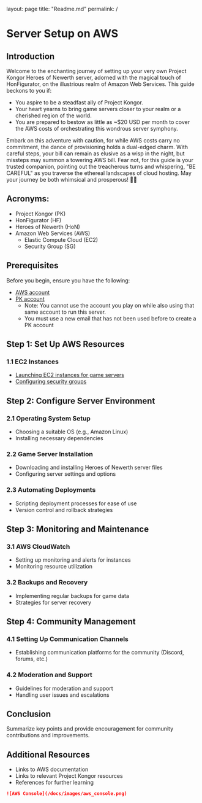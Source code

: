 layout: page
title: "Readme.md"
permalink: /

# Server Setup on AWS

## Introduction

Welcome to the enchanting journey of setting up your very own Project Kongor Heroes of Newerth server, adorned with the magical touch of HonFigurator, on the illustrious realm of Amazon Web Services. This guide beckons to you if:
- You aspire to be a steadfast ally of Project Kongor.
- Your heart yearns to bring game servers closer to your realm or a cherished region of the world.
- You are prepared to bestow as little as ~$20 USD per month to cover the AWS costs of orchestrating this wondrous server symphony.

Embark on this adventure with caution, for while AWS costs carry no commitment, the dance of provisioning holds a dual-edged charm. With careful steps, your bill can remain as elusive as a wisp in the night, but missteps may summon a towering AWS bill. Fear not, for this guide is your trusted companion, pointing out the treacherous turns and whispering, "BE CAREFUL" as you traverse the ethereal landscapes of cloud hosting. May your journey be both whimsical and prosperous! 🚀🔮

## Acronyms:
- Project Kongor (PK)
- HonFigurator (HF)
- Heroes of Newerth (HoN)
- Amazon Web Services (AWS)
  - Elastic Compute Cloud (EC2)
  - Security Group (SG)

## Prerequisites

Before you begin, ensure you have the following:
- [AWS account](/docs/aws-account.md)
- [PK account](/docs/project-kongor-account.md)
  - Note: You cannot use the account you play on while also using that same account to run this server. 
  - You must use a new email that has not been used before to create a PK account

## Step 1: Set Up AWS Resources
### 1.1 EC2 Instances
- [Launching EC2 instances for game servers](/docs/ec2-instances.md)
- [Configuring security groups](/docs/security-groups.md)

## Step 2: Configure Server Environment
### 2.1 Operating System Setup
- Choosing a suitable OS (e.g., Amazon Linux)
- Installing necessary dependencies

### 2.2 Game Server Installation
- Downloading and installing Heroes of Newerth server files
- Configuring server settings and options

### 2.3 Automating Deployments
- Scripting deployment processes for ease of use
- Version control and rollback strategies

## Step 3: Monitoring and Maintenance
### 3.1 AWS CloudWatch
- Setting up monitoring and alerts for instances
- Monitoring resource utilization

### 3.2 Backups and Recovery
- Implementing regular backups for game data
- Strategies for server recovery

## Step 4: Community Management
### 4.1 Setting Up Communication Channels
- Establishing communication platforms for the community (Discord, forums, etc.)

### 4.2 Moderation and Support
- Guidelines for moderation and support
- Handling user issues and escalations

## Conclusion
Summarize key points and provide encouragement for community contributions and improvements.

## Additional Resources
- Links to AWS documentation
- Links to relevant Project Kongor resources
- References for further learning


```markdown
![AWS Console](/docs/images/aws_console.png)